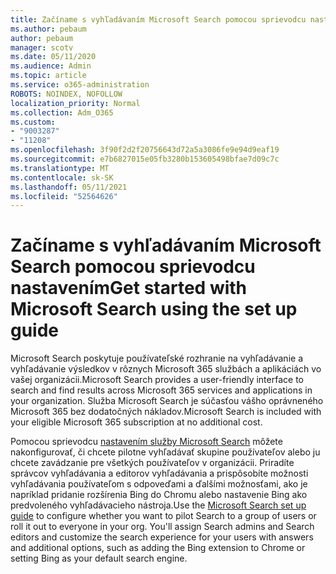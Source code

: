 ```yaml
---
title: Začíname s vyhľadávaním Microsoft Search pomocou sprievodcu nastavením
ms.author: pebaum
author: pebaum
manager: scotv
ms.date: 05/11/2020
ms.audience: Admin
ms.topic: article
ms.service: o365-administration
ROBOTS: NOINDEX, NOFOLLOW
localization_priority: Normal
ms.collection: Adm_O365
ms.custom:
- "9003287"
- "11208"
ms.openlocfilehash: 3f90f2d2f20756643d72a5a3086fe9e94d9eaf19
ms.sourcegitcommit: e7b6827015e05fb3280b153605498bfae7d09c7c
ms.translationtype: MT
ms.contentlocale: sk-SK
ms.lasthandoff: 05/11/2021
ms.locfileid: "52564626"
---
```

# <a name="get-started-with-microsoft-search-using-the-set-up-guide"></a><span data-ttu-id="70a8d-102">Začíname s vyhľadávaním Microsoft Search pomocou sprievodcu nastavením</span><span class="sxs-lookup"><span data-stu-id="70a8d-102">Get started with Microsoft Search using the set up guide</span></span>

<span data-ttu-id="70a8d-103">Microsoft Search poskytuje používateľské rozhranie na vyhľadávanie a vyhľadávanie výsledkov v rôznych Microsoft 365 službách a aplikáciách vo vašej organizácii.</span><span class="sxs-lookup"><span data-stu-id="70a8d-103">Microsoft Search provides a user-friendly interface to search and find results across Microsoft 365 services and applications in your organization.</span></span> <span data-ttu-id="70a8d-104">Služba Microsoft Search je súčasťou vášho oprávneného Microsoft 365 bez dodatočných nákladov.</span><span class="sxs-lookup"><span data-stu-id="70a8d-104">Microsoft Search is included with your eligible Microsoft 365 subscription at no additional cost.</span></span> 

<span data-ttu-id="70a8d-105">Pomocou sprievodcu [nastavením služby Microsoft Search](https://go.microsoft.com/fwlink/?linkid=2156919) môžete nakonfigurovať, či chcete pilotne vyhľadávať skupine používateľov alebo ju chcete zavádzanie pre všetkých používateľov v organizácii. Priradíte správcov vyhľadávania a editorov vyhľadávania a prispôsobíte možnosti vyhľadávania používateľom s odpoveďami a ďalšími možnosťami, ako je napríklad pridanie rozšírenia Bing do Chromu alebo nastavenie Bing ako predvoleného vyhľadávacieho nástroja.</span><span class="sxs-lookup"><span data-stu-id="70a8d-105">Use the [Microsoft Search set up guide](https://go.microsoft.com/fwlink/?linkid=2156919) to configure whether you want to pilot Search to a group of users or roll it out to everyone in your org. You'll assign Search admins and Search editors and customize the search experience for your users with answers and additional options, such as adding the Bing extension to Chrome or setting Bing as your default search engine.</span></span>